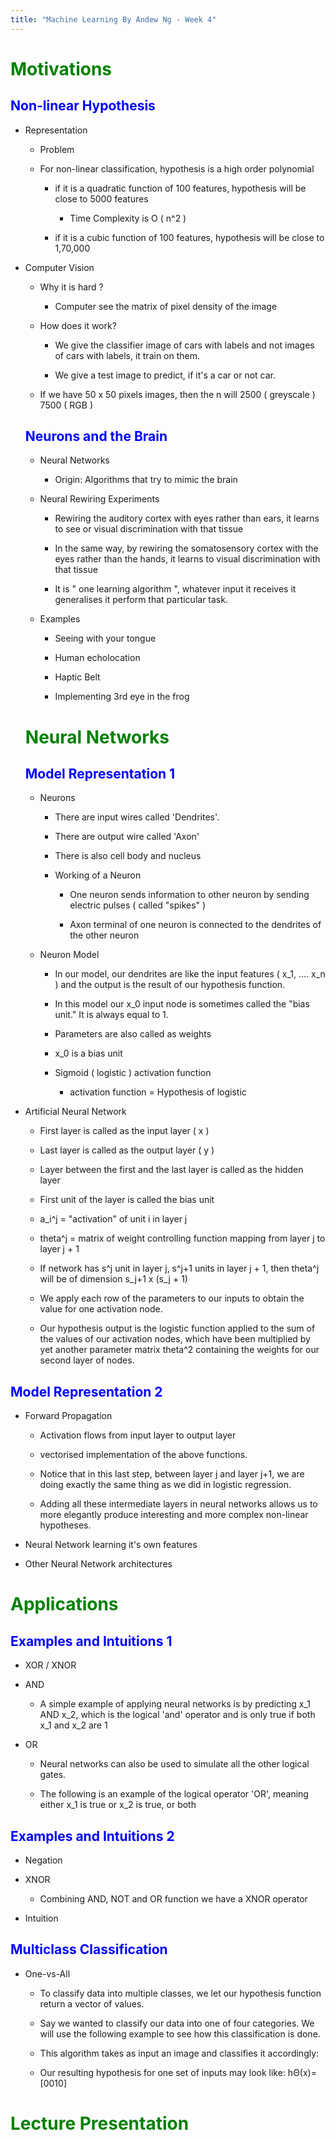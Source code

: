 ```yaml
---
title: "Machine Learning By Andew Ng - Week 4"
---
```


# <span style='color:green'>Motivations</span>

## <span style='color:blue'>Non-linear Hypothesis</span>

- Representation

  - Problem

  - For non-linear classification, hypothesis is a high order polynomial

    - if it is a quadratic function of 100 features, hypothesis will be close to 5000 features

      - Time Complexity is O ( n^2 )

    - if it is a cubic function of 100 features, hypothesis will be close to 1,70,000

- Computer Vision

  - Why it is hard ?

    - Computer see the matrix of pixel density of the image

  - How does it work?

    - We give the classifier image of cars with labels and not images of cars with labels, it train on them.

    - We give a test image to predict, if it's a car or not car.

  - If we have 50 x 50 pixels images, then the n will 2500 ( greyscale ) 7500 ( RGB )

  ## <span style='color:blue'>Neurons and the Brain</span>

  - Neural Networks

    - Origin: Algorithms that try to mimic the brain

  - Neural Rewiring Experiments

    - Rewiring the auditory cortex with eyes rather than ears, it learns to see or visual discrimination with that tissue

    - In the same way, by rewiring the somatosensory cortex with the eyes rather than the hands, it learns to visual discrimination with that tissue

    - It is " one learning algorithm ", whatever input it receives it generalises it perform that particular task.

  - Examples

    - Seeing with your tongue

    - Human echolocation

    - Haptic Belt

    - Implementing 3rd eye in the frog

  # <span style='color:green'>Neural Networks</span>

  ## <span style='color:blue'>Model Representation 1</span>

  - Neurons

    - There are input wires called 'Dendrites'.

    - There are output wire called 'Axon'

    - There is also cell body and nucleus

    - Working of a Neuron

      - One neuron sends information to other neuron by sending electric pulses ( called "spikes" )

      - Axon terminal of one neuron is connected to the dendrites of the other neuron

  - Neuron Model

    - In our model, our dendrites are like the input features ( x_1, .... x_n ) and the output is the result of our hypothesis function.

    - In this model our x_0 input node is sometimes called the "bias unit." It is always equal to 1.

    - Parameters are also called as weights

    - x_0 is a bias unit

    - Sigmoid ( logistic ) activation function

      - activation function = Hypothesis of logistic

- Artificial Neural Network

  - First layer is called as the input layer ( x )

  - Last layer is called as the output layer ( y )

  - Layer between the first and the last layer is called as the hidden layer

  - First unit of the layer is called the bias unit

  - a_i^j = "activation" of unit i in layer j

  - theta^j = matrix of weight controlling function mapping from layer j to layer j + 1

  - If network has s^j unit in layer j, s^j+1 units in layer j + 1, then theta^j will be of dimension s_j+1 x (s_j + 1)

  - We apply each row of the parameters to our inputs to obtain the value for one activation node.

  - Our hypothesis output is the logistic function applied to the sum of the values of our activation nodes, which have been multiplied by yet another parameter matrix theta^2 containing the weights for our second layer of nodes.

## <span style='color:blue'>Model Representation 2</span>

- Forward Propagation

  - Activation flows from input layer to output layer

  - vectorised implementation of the above functions.

  - Notice that in this last step, between layer j and layer j+1, we are doing exactly the same thing as we did in logistic regression.

  - Adding all these intermediate layers in neural networks allows us to more elegantly produce interesting and more complex non-linear hypotheses.

- Neural Network learning it's own features

- Other Neural Network architectures

# <span style='color:green'>Applications</span>

## <span style='color:blue'>Examples and Intuitions 1</span>

- XOR / XNOR

- AND

  - A simple example of applying neural networks is by predicting x_1 AND x_2, which is the logical 'and' operator and is only true if both x_1 and x_2 are 1

- OR

  - Neural networks can also be used to simulate all the other logical gates.

  - The following is an example of the logical operator 'OR', meaning either x_1 is true or x_2 is true, or both

## <span style='color:blue'>Examples and Intuitions 2</span>

- Negation

- XNOR

  - Combining AND, NOT and OR function we have a XNOR operator

- Intuition

## <span style='color:blue'>Multiclass Classification</span>

- One-vs-All

  - To classify data into multiple classes, we let our hypothesis function return a vector of values.

  - Say we wanted to classify our data into one of four categories. We will use the following example to see how this classification is done.

  - This algorithm takes as input an image and classifies it accordingly:

  - Our resulting hypothesis for one set of inputs may look like: hΘ​(x)=[0010​]

# <span style='color:green'>Lecture Presentation</span>
